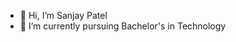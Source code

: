 - 👋 Hi, I’m Sanjay Patel
- 👀 I’m currently pursuing Bachelor's in Technology


<!---
sanjaypatel-01/sanjaypatel-01 is a ✨ special ✨ repository because its `README.md` (this file) appears on your GitHub profile.
You can click the Preview link to take a look at your changes.
--->
